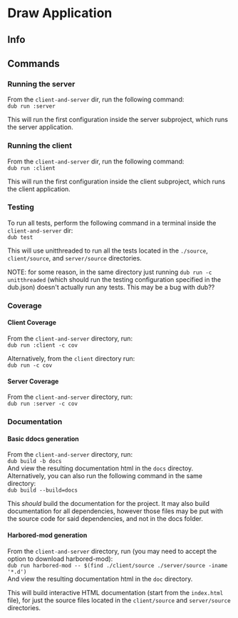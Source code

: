 # Draw Application #

## Info ##

## Commands ##

### Running the server ###
From the `client-and-server` dir, run the following command:  
`dub run :server`

This will run the first configuration inside the server subproject, which runs the server application.

### Running the client ###
From the `client-and-server` dir, run the following command:  
`dub run :client`

This will run the first configuration inside the client subproject, which runs the client application.

### Testing ###
To run all tests, perform the following command in a terminal inside the `client-and-server` dir:  
`dub test`

This will use unitthreaded to run all the tests located in the `./source`, `client/source`, and 
`server/source` directories.

NOTE: for some reason, in the same directory just running `dub run -c unitthreaded` (which should run the testing 
configuration specified in the dub.json) doesn't actually run any tests. This may be a bug with dub??

### Coverage ###
#### Client Coverage ####
From the `client-and-server` directory, run:  
`dub run :client -c cov`

Alternatively, from the `client` directory run:  
`dub run -c cov`

#### Server Coverage ####
From the `client-and-server` directory, run:  
`dub run :server -c cov`

### Documentation ###
#### Basic ddocs generation ####
From the `client-and-server` directory, run:  
`dub build -b docs`  
And view the resulting documentation html in the `docs` directoy.  
Alternatively, you can also run the following command in the same directory:  
`dub build --build=docs`

This _should_ build the documentation for the project. It may also build documentation for all 
dependencies, however those files may be put with the source code for said dependencies, 
and not in the docs folder.

#### Harbored-mod generation ####
From the `client-and-server` directory, run (you may need to accept the option to download harbored-mod):  
`dub run harbored-mod -- $(find ./client/source ./server/source -iname '*.d')`  
And view the resulting documentation html in the `doc` directory.

This will build interactive HTML documentation (start from the `index.html` file), for just the 
source files located in the `client/source` and `server/source` directories.

